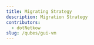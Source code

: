 ```yaml
---
title: Migrating Strategy
description: Migration Strategy
contributors:
  - dotNetkow
slug: /qubes/gui-vm
---
```

